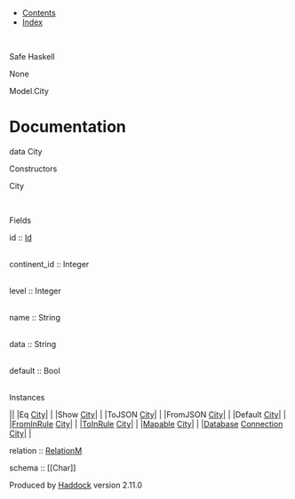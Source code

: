 -   [Contents](index.html)
-   [Index](doc-index.html)

 

Safe Haskell

None

Model.City

Documentation
=============

data City

Constructors

City

 

Fields

id :: [Id](Model-General.html#t:Id)  
 

continent\_id :: Integer  
 

level :: Integer  
 

name :: String  
 

data :: String  
 

default :: Bool  
 

Instances

||
|Eq [City](Model-City.html#t:City)| |
|Show [City](Model-City.html#t:City)| |
|ToJSON [City](Model-City.html#t:City)| |
|FromJSON [City](Model-City.html#t:City)| |
|Default [City](Model-City.html#t:City)| |
|[FromInRule](Data-InRules.html#t:FromInRule) [City](Model-City.html#t:City)| |
|[ToInRule](Data-InRules.html#t:ToInRule) [City](Model-City.html#t:City)| |
|[Mapable](Model-General.html#t:Mapable) [City](Model-City.html#t:City)| |
|[Database](Model-General.html#t:Database) [Connection](Data-SqlTransaction.html#t:Connection) [City](Model-City.html#t:City)| |

relation :: [RelationM](Data-Relation.html#t:RelationM)

schema :: [[Char]]

Produced by [Haddock](http://www.haskell.org/haddock/) version 2.11.0
